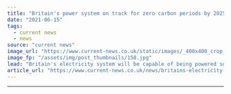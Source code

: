 ```yaml
---
title: "Britain's power system on track for zero carbon periods by 2025, ESO says"
date: "2021-06-15"
tags: 
  - current news
  - news
source: "current news"
image_url: "https://www.current-news.co.uk/static/images/_400x400_crop_center-center/Sunny-power-lines-pxfuel-NC.jpg"
image_fp: "/assets/img/post_thumbnails/158.jpg"
lead: "Britain's electricity system will be capable of being powered solely by zero carbon sources of power by 2025 for periods at a time, National Grid ESO has said."
article_url: "https://www.current-news.co.uk/news/britains-electricity-system-on-track-to-run-100-zero-carbon-by-2025?utm_source=rss-feeds&utm_medium=rss&utm_campaign=rss"
---
```


---
